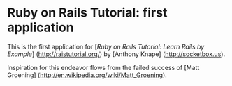 # Ruby on Rails Tutorial: first application

This is the first application for
[*Ruby on Rails Tutorial: Learn Rails by Example*] (http://raistutorial.org/)
by [Anthony Knape] (http://socketbox.us).

Inspiration for this endeavor flows from the failed success of [Matt Groening] (http://en.wikipedia.org/wiki/Matt_Groening).

